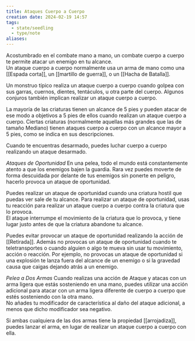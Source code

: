 ```yaml
---
title: Ataques Cuerpo a Cuerpo
creation date: 2024-02-19 14:57
tags:
  - state/seedling
  - type/note
aliases:
---
```

Acostumbrado en el combate mano a mano, un combate cuerpo a cuerpo te permite atacar un enemigo en tu alcance.  
Un ataque cuerpo a cuerpo normalmente usa un arma de mano como una [[Espada corta]], un [[martillo de guerra]], o un [[Hacha de Batalla]].  

Un monstruo típico realiza un ataque cuerpo a cuerpo cuando golpea con sus garras, cuernos, dientes, tentáculos, u otra parte del cuerpo. Algunos conjuros también implican realizar un ataque cuerpo a cuerpo.  

La mayoría de las criaturas tienen un alcance de 5 pies y pueden atacar de ese modo a objetivos a 5 pies de ellos cuando realizan un ataque cuerpo a cuerpo. Ciertas criaturas (normalmente aquellas más grandes que las de tamaño Mediano) tienen ataques cuerpo a cuerpo con un alcance mayor a 5 pies, como se indica en sus descripciones.  

Cuando te encuentras desarmado, puedes luchar cuerpo a cuerpo realizando un ataque desarmado.  


*Ataques de Oportunidad* 
En una pelea, todo el mundo está constantemente atento a que los enemigos bajen la guardia. Rara vez puedes moverte de forma descuidada por delante de tus enemigos sin ponerte en peligro, hacerlo provoca un ataque de oportunidad.  

Puedes realizar un ataque de oportunidad cuando una criatura hostil que puedas ver sale de tu alcance. Para realizar un ataque de oportunidad, usas tu reacción para realizar un ataque cuerpo a cuerpo contra la criatura que lo provoca.  
El ataque interrumpe el movimiento de la criatura que lo provoca, y tiene lugar justo antes de que la criatura abandone tu alcance.  

Puedes evitar provocar un ataque de oportunidad realizando la acción de [[Retirada]]. Además no provocas un ataque de oportunidad cuando te teletransportes o cuando alguien o algo te mueva sin usar tu movimiento, acción o reacción. 
Por ejemplo, no provocas un ataque de oportunidad si una explosión te lanza fuera del alcance de un enemigo o si la gravedad causa que caigas dejando atrás a un enemigo.  

*Pelea a Dos Armas* 
Cuando realizas una acción de Ataque y atacas con un arma ligera que estás sosteniendo en una mano, puedes utilizar una acción adicional para atacar con un arma ligera diferente de cuerpo a cuerpo que estés sosteniendo con la otra mano.  
No añades tu modificador de característica al daño del ataque adicional, a menos que dicho modificador sea negativo.  

Si ambas cualquiera de las dos armas tiene la propiedad [[arrojadiza]], puedes lanzar el arma, en lugar de realizar un ataque cuerpo a cuerpo con ella.  

